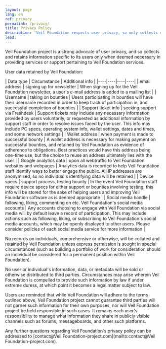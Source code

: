 ```yaml
---
layout: page
lang: en
ref: privacy
permalink: /privacy/
title: Privacy Policy
description: 'Veil Foundation respects user privacy, so only collects user information when necessary in providing services or support. This page describes our privacy policy.'
lead: 
---
```


Veil Foundation project is a strong advocate of user privacy, and so collects and retains information specific to its users only when deemed necessary in providing services or support pertaining to Veil Foundation services.

User data retained by Veil Foundation:

| Data type | Circumstance | Additional info |
|----|----|----|----|
| email address | signing up for newsletter | When signing up for the Veil Foundation newsletter, a user's e-mail address is added to a mailing list |
| Username | taking on bounties | Users participating in bounties will have their username recorded in order to keep track of participation in, and successful completion of bounties |
| Support ticket info | seeking support via Freshdesk | Support tickets may include any necessary information provided by users voluntarily, or requested as additional information by support staff in order to resolve issues faced by the user. This info may include PC specs, operating system info, wallet settings, dates and times, and some network settings  |
| Wallet address | when payment is made to successful bounty | A wallet address is necessary for making payment on successful bounties, and retained by Veil Foundation as evidence of adherence to obligations. Best practices would have this address being one-time use, but the choice to reuse an address ultimately lies with the user |
| Google analytics data | upon all webtraffic to Veil Foundation websites and webpages | Analytics data is recorded to help Veil Foundation staff identify ways to better engage the public. All IP addresses are anonymised, so no individual's identifying data will be retained |
| Device specs | support process, testing bounty | In the event Veil Foundation staff require device specs for either support or bounties involving testing, this info will be stored for the sake of helping users and improving Veil Foundation software as is deemed appropriate |
| Social media handle | following, liking, commenting on etc. Veil Foundation's social media accounts | Any accounts choosing to engage with Veil Foundation via social media will by default leave a record of participation. This may include actions such as following, liking, or subscribing to Veil Foundation's social media accounts, which may be openly displayed to other users. Please consider policies of each social media service for more information |

No records on individuals, comprehensive or otherwise, will be collated and retained by Veil Foundation unless express permission is sought in special circumstances (such as building a portfolio of work for consideration should an individual be considered for a permanent position within Veil Foundation).

No user or individual's information, data, or metadata will be sold or otherwise distributed to third parties. Circumstances may arise wherein Veil Foundation is compelled to provide such information by law if under extreme duress, at which point it becomes a legal matter subject to law.

Users are reminded that while Veil Foundation will adhere to the terms outlined above, Veil Foundation project cannot guarantee third parties will not garner such information for their own purposes, nor will Veil Foundation project be held responsible in such cases. It remains each user's responsibility to manage what information they share in publicly visible channels such as forums, messageboards, and other such platforms.

Any further questions regarding Veil Foundation's privacy policy can be addressed to [contact@Veil Foundation-project.com](mailto:contact@Veil Foundation-project.com).


